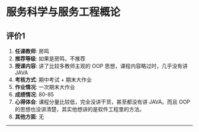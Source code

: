 # 服务科学与服务工程概论

## 评价1

1. **任课教师**: 房鸣
2. **推荐等级**: 如果是房鸣，不推荐
3. **授课内容**: 讲了比较多教师主观的 OOP 思想，课程内容略过时，几乎没有讲 JAVA
4. **考核方式**: 期中考试 + 期末大作业
5. **作业情况**: 一次期末大作业
6. **成绩情况**: 80-85
7. **心得体会**: 课程分量比较低，完全没讲干货，甚至都没有讲 JAVA。而且 OOP 的思想也没讲清楚，其实他想讲的是软件工程里的方法。
8.  **其他方面**: 无

---